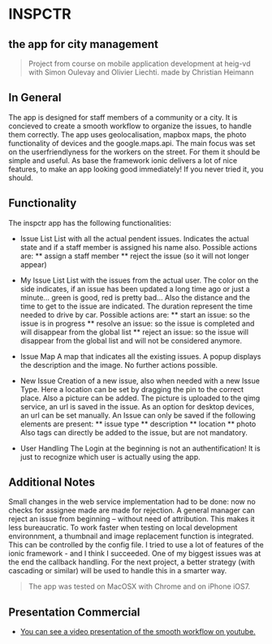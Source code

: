 # INSPCTR
## the app for city management

> Project from course on mobile application development at heig-vd with Simon Oulevay and Olivier Liechti.
> made by Christian Heimann

## In General

The app is designed for staff members of a community or a city. It is concieved to create a smooth workflow to organize the issues, to handle them correctly. The app uses geolocalisation, mapbox maps, the photo functionality of devices and the google.maps.api.
The main focus was set on the userfriendlyness for the workers on the street. For them it should be simple and useful.
As base the framework ionic delivers a lot of nice features, to make an app looking good immediately! If you never tried it, you should.

## Functionality

The inspctr app has the following functionalities:

* Issue List
List with all the actual pendent issues. Indicates the actual state and if a staff member is assigned his name also.
Possible actions are:
** assign a staff member
** reject the issue (so it will not longer appear)

* My Issue List
List with the issues from the actual user. The color on the side indicates, if an issue has been updated a long time ago or just a minute… green is good, red is pretty bad…
Also the distance and the time to get to the issue are indicated. The duration represent the time needed to drive by car.
Possible actions are:
** start an issue: so the issue is in progress
** resolve an issue: so the issue is completed and will disappear from the global list
** reject an issue: so the issue will disappear from the global list and will not be considered anymore.

* Issue Map
A map that indicates all the existing issues. A popup displays the description and the image.
No further actions possible.

* New Issue
Creation of a new issue, also when needed with a new Issue Type. Here a location can be set by dragging the pin to the correct place. Also a picture can be added. The picture is uploaded to the qimg service, an url is saved in the issue. As an option for desktop devices, an url can be set manually.
An Issue can only be saved if the following elements are present:
** issue type
** description
** location
** photo
Also tags can directly be added to the issue, but are not mandatory.

* User Handling
The Login at the beginning is not an authentification! It is just to recognize which user is actually using the app.

## Additional Notes
Small changes in the web service implementation had to be done: now no checks for assignee made are made for rejection. A general manager can reject an issue from beginning – without need of attribution. This makes it less bureaucratic.
To work faster when testing on local development environnment, a thumbnail and image replacement function is integrated. This can be controlled by the config file.
I tried to use a lot of features of the ionic framework - and I think I succeeded. One of my biggest issues was at the end the callback handling. For the next project, a better strategy (with cascading or similar) will be used to handle this in a smarter way.

> The app was tested on MacOSX with Chrome and on iPhone iOS7.

## Presentation Commercial

* [You can see a video presentation of the smooth workflow on youtube.](https://youtu.be/UxbvG-bhZoY)
